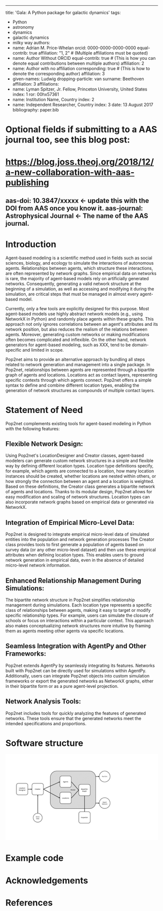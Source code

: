 
---
title: 'Gala: A Python package for galactic dynamics'
tags:
  - Python
  - astronomy
  - dynamics
  - galactic dynamics
  - milky way
authors:
  - name: Adrian M. Price-Whelan
    orcid: 0000-0000-0000-0000
    equal-contrib: true
    affiliation: "1, 2" # (Multiple affiliations must be quoted)
  - name: Author Without ORCID
    equal-contrib: true # (This is how you can denote equal contributions between multiple authors)
    affiliation: 2
  - name: Author with no affiliation
    corresponding: true # (This is how to denote the corresponding author)
    affiliation: 3
  - given-names: Ludwig
    dropping-particle: van
    surname: Beethoven
    affiliation: 3
affiliations:
 - name: Lyman Spitzer, Jr. Fellow, Princeton University, United States
   index: 1
   ror: 00hx57361
 - name: Institution Name, Country
   index: 2
 - name: Independent Researcher, Country
   index: 3
date: 13 August 2017
bibliography: paper.bib

# Optional fields if submitting to a AAS journal too, see this blog post:
# https://blog.joss.theoj.org/2018/12/a-new-collaboration-with-aas-publishing
aas-doi: 10.3847/xxxxx <- update this with the DOI from AAS once you know it.
aas-journal: Astrophysical Journal <- The name of the AAS journal.
---

# Introduction
Agent-based modeling is a scientific method used in fields such as social sciences, biology, and ecology to simulate the interactions of autonomous agents. 
Relationships between agents, which structure these interactions, are often represented by network graphs. 
Since empirical data on networks is rare, the majority of agent-based models rely on artificially generated networks.
Consequently, generating a valid network structure at the beginning of a simulation, as well as accessing and modifying it during the simulation, are critical steps that must be managed in almost every agent-based model.

Currently, only a few tools are explicitly designed for this purpose.
Most agent-based models use highly abstract network models (e.g., using NetworkX in Python) and randomly place agents within these graphs.
This approach not only ignores correlations between an agent's attributes and its network position, but also reduces the realism of the relations between agents.
Moreover, generating custom networks or making modifications often becomes complicated and inflexible.
On the other hand, network generators for agent-based modeling, such as XXX, tend to be domain-specific and limited in scope.

Pop2net aims to provide an alternative approach by bundling all steps related to network generation and management into a single package.
In Pop2net, relationships between agents are represented through a bipartite graph of agents and locations.
Locations act as contact layers, representing specific contexts through which agents connect.
Pop2net offers a simple syntax to define and combine different location types, enabling the generation of network structures as compounds of multiple contact layers.

# Statement of Need
Pop2net complements existing tools for agent-based modeling in Python with the following features:

## Flexible Network Design:
Using Pop2net's LocationDesigner and Creator classes, agent-based modelers can generate custom network structures in a simple and flexible way by defining different location types.
Location type definitions specify, for example, which agents are connected to a location, how many location instances should be created, whether locations are nested within others, or how strongly the connection between an agent and a location is weighted.
Based on these definitions, the Creator class generates a bipartite network of agents and locations.
Thanks to its modular design, Pop2net allows for easy modification and scaling of network structures.
Location types can also incorporate network graphs based on empirical data or generated via NetworkX.

## Integration of Empirical Micro-Level Data:
Pop2net is designed to integrate empirical micro-level data of simulated entities into the population and network generation processes
The Creator class provides tools to first generate a population of agents based on survey data (or any other micro-level dataset) and then use these empirical attributes when defining location types.
This enables users to ground network generation in empirical data, even in the absence of detailed micro-level network information.

## Enhanced Relationship Management During Simulations:
The bipartite network structure in Pop2net simplifies relationship management during simulations.
Each location type represents a specific class of relationships between agents, making it easy to target or modify specific relationship types.
For example, users can simulate the closure of schools or focus on interactions within a particular context.
This approach also makes conceptualizing network structures more intuitive by framing them as agents meeting other agents via specific locations.

## Seamless Integration with AgentPy and Other Frameworks:
Pop2net extends AgentPy by seamlessly integrating its features.
Networks built with Pop2net can be directly used for simulations within AgentPy.
Additionally, users can integrate Pop2net objects into custom simulation frameworks or export the generated networks as NetworkX graphs, either in their bipartite form or as a pure agent-level projection.

## Network Analysis Tools:
Pop2net includes tools for quickly analyzing the features of generated networks.
These tools ensure that the generated networks meet the intended specifications and proportions.

# Software structure
![](software_structure.png)


# Example code

# Acknowledgements 

# References
